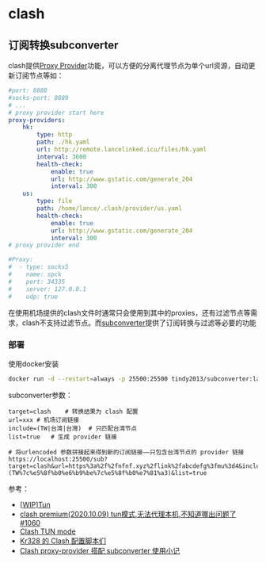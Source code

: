 # clash

## 订阅转换subconverter

clash提供[Proxy Provider](https://lancellc.gitbook.io/clash/clash-config-file/proxy-provider)功能，可以方便的分离代理节点为单个url资源，自动更新订阅节点等如：

```yaml
#port: 8888
#socks-port: 8889
# ...
# proxy provider start here
proxy-providers:
	hk:
		type: http
		path: ./hk.yaml
		url: http://remote.lancelinked.icu/files/hk.yaml
		interval: 3600
		health-check:
			enable: true
			url: http://www.gstatic.com/generate_204
			interval: 300
	us:
		type: file
		path: /home/lance/.clash/provider/us.yaml
		health-check:
			enable: true
			url: http://www.gstatic.com/generate_204
			interval: 300
# proxy provider end

#Proxy:
#  - type: socks5
#    name: spck
#    port: 34335
#    server: 127.0.0.1
#    udp: true
```

在使用机场提供的clash文件时通常只会使用到其中的proxies，还有过滤节点等需求，clash不支持过滤节点。而[subconverter](https://github.com/tindy2013/subconverter/blob/master/README-cn.md#%E8%AF%B4%E6%98%8E%E7%9B%AE%E5%BD%95)提供了订阅转换与过滤等必要的功能

### 部署

使用docker安装

```sh
docker run -d --restart=always -p 25500:25500 tindy2013/subconverter:latest
```

subconverter参数：

```
target=clash	# 转换结果为 clash 配置
url=xxx	# 机场订阅链接
include=(TW|台湾|台灣)	# 只匹配台湾节点
list=true	# 生成 provider 链接

# 将urlencoded 参数拼接起来得到新的订阅链接——只包含台湾节点的 provider 链接
https://localhost:25500/sub?target=clash&url=https%3a%2f%2fnfnf.xyz%2flink%2fabcdefg%3fmu%3d4&include=(TW%7c%e5%8f%b0%e6%b9%be%7c%e5%8f%b0%e7%81%a3)&list=true
```

参考：

* [[WIP]Tun](https://comzyh.gitbook.io/clash/)
* [clash premium(2020.10.09) tun模式,无法代理本机,不知道哪出问题了 #1060](https://github.com/Dreamacro/clash/issues/1060)
* [Clash TUN mode](https://lancellc.gitbook.io/clash/start-clash/clash-tun-mode)
* [Kr328 的 Clash 配置脚本们](https://github.com/Kr328/kr328-clash-setup-scripts)
* [Clash proxy-provider 搭配 subconverter 使用小记](https://10101.io/2020/02/12/use-clash-proxy-provider-with-subconverter)
